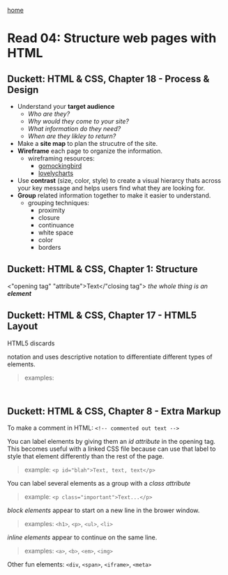 [home](https://egconley.github.io/learning-journal/)

# Read 04: Structure web pages with HTML
## Duckett: HTML & CSS, Chapter 18 - Process & Design
- Understand your **target audience**
  - *Who are they?*
  - *Why would they come to your site?*
  - *What information do they need?*
  - *When are they likley to return?*
- Make a **site map** to plan the strucutre of the site.
- **Wireframe** each page to organize the information.
  - wireframing resources:
     - [gomockingbird](https://gomockingbird.com/home)
     - [lovelycharts](https://lovelycharts.com)
- Use **contrast** (size, color, style) to create a visual hierarcy thats across your key message and helps users find what they are looking for.
- **Group** related information together to make it easier to understand.
   - grouping techniques:
     - proximity
     - closure
     - continuance
     - white space
     - color
     - borders
     
## Duckett: HTML & CSS, Chapter 1: Structure

<"opening tag" "attribute">Text</"closing tag"> *the whole thing is an **element***

## Duckett: HTML & CSS, Chapter 17 - HTML5 Layout

HTML5 discards <div> notation and uses descriptive notation to differentiate different types of elements.

> examples: <header> <section> <footer>
## Duckett: HTML & CSS, Chapter 8 - Extra Markup

To make a comment in HTML: `<!-- commented out text -->`

You can label elements by giving them an *id attribute* in the opening tag.  This becomes useful with a linked CSS file because can use that label to style that element differently than the rest of the page.

> example: `<p id="blah">Text, text, text</p>`

You can label several elements as a group with a *class attribute*

> example: `<p class="important">Text...</p>`

*block elements* appear to start on a new line in the brower window.

> examples: `<h1>`, `<p>`, `<ul>`, `<li>`

*inline elements* appear to continue on the same line.

> examples: `<a>`, `<b>`, `<em>`, `<img>`

Other fun elements: `<div`, `<span>`, `<iframe>`, `<meta>`
